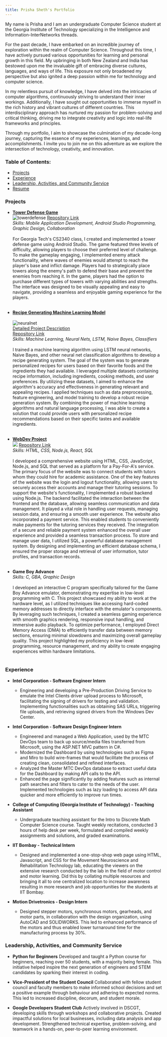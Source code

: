```yaml
---
title: Prisha Sheth's Portfolio
---
```


My name is Prisha and I am an undergraduate Computer Science student at the Georgia Institute of Technology specializing in the Intelligence and Information-InterNetworks threads.

For the past decade, I have embarked on an incredible journey of exploration within the realm of Computer Science. Throughout this time, I have actively pursued various opportunities for learning and personal growth in this field. My upbringing in both New Zealand and India has bestowed upon me the invaluable gift of embracing diverse cultures, languages, and ways of life. This exposure not only broadened my perspective but also ignited a deep passion within me for technology and computer science.

In my relentless pursuit of knowledge, I have delved into the intricacies of computer algorithms, continuously striving to understand their inner workings. Additionally, I have sought out opportunities to immerse myself in the rich history and vibrant cultures of different countries. This interdisciplinary approach has nurtured my passion for problem-solving and critical thinking, driving me to integrate creativity and logic into real-life frameworks and principles.

Through my portfolio, I aim to showcase the culmination of my decade-long journey, capturing the essence of my experiences, learnings, and accomplishments. I invite you to join me on this adventure as we explore the intersection of technology, creativity, and innovation.


### Table of Contents:
- [Projects](#projects)
- [Experience](#experience)
- [Leadership, Activities, and Community Service](#lacs)
- [Resume](Prisha%20Sheth%20Resume.pdf)

<a id="projects"></a>
### **Projects**

- [**Tower Defense Game**](https://youtu.be/NWrtzg3tBDk)<br>
![towerdefense](./images/towerdefense.png)
[Repository Link](https://github.com/prishasheth/Tower-Defense-Game)<br>
<em>Skills: Mobile Application Development, Android Studio Programming, Graphic Design, Collaboration</em><br><br>
For Georgia Tech's CS2340 class, I created and implemented a tower defense game using Android Studio. The game featured three levels of difficulty, allowing players to choose their preferred level of challenge. To make the gameplay engaging, I implemented enemy attack functionality, where waves of enemies would attempt to reach the player's base and inflict damage. Players had to strategically place towers along the enemy's path to defend their base and prevent the enemies from reaching it. In the game, players had the option to purchase different types of towers with varying abilities and strengths. The interface was designed to be visually appealing and easy to navigate, providing a seamless and enjoyable gaming experience for the players.<br><br>

- [**Recipe Generating Machine Learning Model**](https://www.youtube.com/watch?v=vx9jovW9qYw)<br><br>
![neuralnet](./images/neuralnet.png)<br>
[Detailed Project Description](https://github.gatech.edu/pages/khoxha7/CS-4641-Project/final.html)<br>
[Repository Link](https://github.com/prishasheth/Recipe-Generator)<br>
<em>Skills: Machine Learning, Neural Nets, LSTM, Naive Bayes, Classifiers</em><br><br>
I trained a machine learning algorithm using LSTM neural networks, Naive Bayes, and other neural net classification algorithms to develop a recipe generating system. The goal of the system was to generate personalized recipes for users based on their favorite foods and the ingredients they had available. I leveraged multiple datasets containing recipe information, including ingredients, cooking methods, and user preferences. By utilizing these datasets, I aimed to enhance the algorithm's accuracy and effectiveness in generating relevant and appealing recipes. I applied techniques such as data preprocessing, feature engineering, and model training to develop a robust recipe generation system. By combining the power of machine learning algorithms and natural language processing, I was able to create a solution that could provide users with personalized recipe recommendations based on their specific tastes and available ingredients.<br><br>

<!-- - [**Getting to Know U(Vertically Integrated Project)**]()<br>
![](./images/webdev.png)
[Repository Link]()<br>
<em>Skills: </em><br><br>

- [**Getting to Know U(Vertically Integrated Project React App)**]()<br>
![](./images/.png)
[Repository Link]()<br>
<em>Skills: </em><br><br> -->

- [**WebDev Project**](https://youtu.be/rTvghR3G-As)<br>
![](./images/webdev.png)
[Repository Link](https://github.gatech.edu/psheth32/CS-2803-Final-Project)<br>
<em>Skills: HTML, CSS, Node.js, React, SQL</em><br><br>
I developed a comprehensive website using HTML, CSS, JavaScript, Node.js, and SQL that served as a platform for a Pay-For-A's service. The primary focus of the website was to connect students with tutors whom they could hire for academic assistance. One of the key features of the website was the login and logout functionality, allowing users to securely access their accounts and manage their tutoring sessions. To support the website's functionality, I implemented a robust backend using Node.js. The backend facilitated the interaction between the frontend and the database, allowing seamless communication and data management. It played a vital role in handling user requests, managing session data, and ensuring a smooth user experience. The website also incorporated a payment service. This enabled students to conveniently make payments for the tutoring services they received. The integration of a secure and reliable payment system enhanced the overall user experience and provided a seamless transaction process. To store and manage user data, I utilized SQL, a powerful database management system. By designing and implementing an efficient database schema, I ensured the proper storage and retrieval of user information, tutor profiles, and transaction records.<br><br>

- **Game Boy Advance**<br>
<em>Skills: C, GBA, Graphic Design</em><br><br>
I developed an interactive C program specifically tailored for the Game Boy Advance emulator, demonstrating my expertise in low-level programming with C. This project showcased my ability to work at the hardware level, as I utilized techniques like accessing hard-coded memory addresses to directly interface with the emulator's components. By leveraging such techniques, I created a seamless gaming experience with smooth graphics rendering, responsive input handling, and immersive audio playback. To optimize performance, I employed Direct Memory Access (DMA) to efficiently transfer data between memory sections, ensuring minimal slowdowns and maximizing overall gameplay quality. This project highlighted my proficiency in low-level programming, resource management, and my ability to create engaging experiences within hardware limitations.<br><br>

<a id="experience"></a>
### **Experience**

- **Intel Corporation - Software Engineer Intern**
    - Engineering and developing a Pre-Production Driving Service to emulate the Intel Clients driver upload process to Microsoft, facilitating        the signing of drivers for testing and validation. Implementing functionalities such as obtaining SAS URLs, triggering file uploads, and 
      retrieving signed drivers from the Windows Dev Center.

- **Intel Corporation - Software Design Engineer Intern**
    - Engineered and managed a Web Application, used by the MTC DevOps team to back up source/media files transferred from Microsoft, using the        ASP.NET MVC pattern in C#.
    - Modernized the Dashboard by using technologies such as Figma and Miro to build wire-frames that would facilitate the process of creating         clean, consolidated and refined interfaces.
    - Analyzed the Master MTC DevOps database to extract useful data for the Dashboard by making API calls to the API.
    - Enhanced the page significantly by adding features such as internal path searches and filters to cater to the needs of the user.
      Implemented technologies such as lazy loading to access API data quicker and more efficiently to improve run times.
      
- **College of Computing (Georgia Institute of Technology) - Teaching Assistant**
    - Undergraduate teaching assistant for the Intro to Discrete Math Computer Science course. Taught weekly recitations, conducted 3 hours of help desk per week, formulated and compiled weekly assignments and solutions, and graded examinations.

- **IIT Bombay - Technical Intern**
    - Designed and implemented a one-stop-shop web page using HTML, Javascript, and CSS for the Movement Neuroscience and Rehabilitation Technology lab, educating the viewers on the extensive research conducted by the lab in the field of motor control and motor learning. Did this by collating multiple resources and bringing it all to one centralized location to increase awareness resulting in more research and job opportunities for the students at IIT Bombay.

 - **Motion Drivetronics - Design Intern**
     - Designed stepper motors, synchronous motors, gearheads, and motor parts, in collaboration with the design organization, using
AutoCAD and SOLIDWORKS. This led to enhanced performance of the motors and thus enabled lower turnaround time for the manufacturing process by 30%.
 

<a id="lacs"></a>
### **Leadership, Activities, and Community Service**

 - **Python for Beginners**
Developed and taught a Python course for beginners, reaching over 50 students, with a majority being female. This initiative helped inspire the next generation of engineers and STEM candidates by sparking their interest in coding.

 - **Vice-President of the Student Council**
Collaborated with fellow student council and faculty members to make informed school decisions and set a positive example through behaviour and adhering to expected norms. This led to increased discipline, decorum, and student morale.

 - **Google Developers Student Club**
Actively involved in DSCGT, developing skills through workshops and collaborative projects. Created impactful solutions for local businesses, including data analysis and app development. Strengthened technical expertise, problem-solving, and teamwork in a hands-on, peer-to-peer learning environment.
